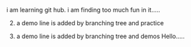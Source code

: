 i am learning git hub. i am finding too much fun in it.....

2. a demo line is added by branching tree and practice

2. a demo line is added by branching tree and demos
Hello.....
